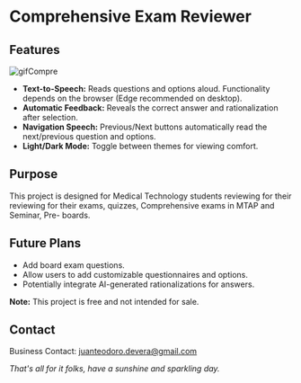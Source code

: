 # Comprehensive Exam Reviewer
## Features
![gifCompre](https://github.com/user-attachments/assets/319560b2-2bb9-4a60-aedc-85cd5cb2dea4)

*   **Text-to-Speech:** Reads questions and options aloud. Functionality depends on the browser (Edge recommended on desktop).
*   **Automatic Feedback:** Reveals the correct answer and rationalization after selection.
*   **Navigation Speech:** Previous/Next buttons automatically read the next/previous question and options.
*   **Light/Dark Mode:** Toggle between themes for viewing comfort.

## Purpose

This project is designed for Medical Technology students reviewing for their reviewing for their exams, quizzes, Comprehensive exams in MTAP and Seminar, Pre- boards. 

## Future Plans

*   Add board exam questions.
*   Allow users to add customizable questionnaires and options.
*   Potentially integrate AI-generated rationalizations for answers.

**Note:** This project is free and not intended for sale.

## Contact

Business Contact: juanteodoro.devera@gmail.com

*That's all for it folks, have a sunshine and sparkling day.* 
